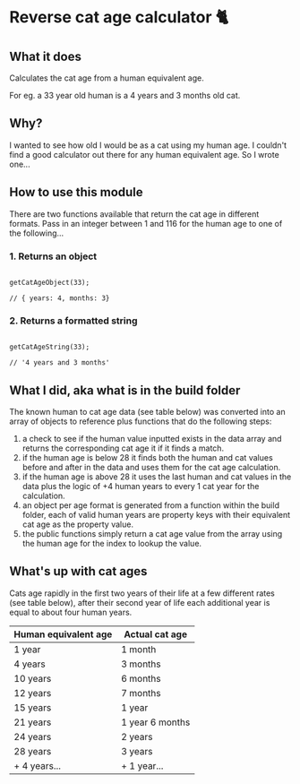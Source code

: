 # Reverse cat age calculator 🐈

## What it does

Calculates the cat age from a human equivalent age.

For eg. a 33 year old human is a 4 years and 3 months old cat. 

## Why? 

I wanted to see how old I would be as a cat using my human age. I couldn't find a good calculator out there for any human equivalent age. So I wrote one...


## How to use this module

There are two functions available that return the cat age in different formats. Pass in an integer between 1 and 116 for the human age to one of the following...

### 1. Returns an object

```

getCatAgeObject(33);
 
// { years: 4, months: 3}

```   

### 2. Returns a formatted string

```

getCatAgeString(33);

// '4 years and 3 months'

```

## What I did, aka what is in the build folder

The known human to cat age data (see table below) was converted into an array of objects to reference plus functions that do the following steps:

1. a check to see if the human value inputted exists in the data array and returns the corresponding cat age it if it finds a match.
2. if the human age is below 28 it finds both the human and cat values before and after in the data and uses them for the cat age calculation.
3. if the human age is above 28 it uses the last human and cat values in the data plus the logic of +4 human years to every 1 cat year for the calculation.
4. an object per age format is generated from a function within the build folder, each of valid human years are property keys with their equivalent cat age as the property value.
5. the public functions simply return a cat age value from the array using the human age for the index to lookup the value.

## What's up with cat ages

Cats age rapidly in the first two years of their life at a few different rates (see table below), after their second year of life each additional year is equal to about four human years. 

| Human equivalent age | Actual cat age  |
|----------------------|-----------------|
| 1 year               | 1 month         |
| 4 years              | 3 months        |
| 10 years             | 6 months        |
| 12 years             | 7 months        |
| 15 years             | 1 year          |
| 21 years             | 1 year 6 months |
| 24 years             | 2 years         |
| 28 years             | 3 years         |
| + 4 years...         | + 1 year...     |

